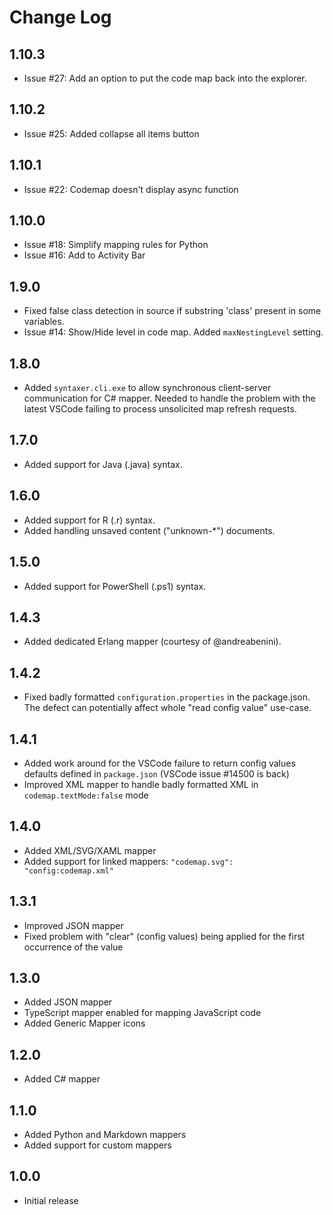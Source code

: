 # Change Log

## 1.10.3

* Issue #27: Add an option to put the code map back into the explorer. 

## 1.10.2

* Issue #25: Added collapse all items button

## 1.10.1

* Issue #22: Codemap doesn't display async function

## 1.10.0

* Issue #18: Simplify mapping rules for Python
* Issue #16: Add to Activity Bar

## 1.9.0

* Fixed false class detection in source if substring 'class' present in some variables.
* Issue #14: Show/Hide level in code map. Added `maxNestingLevel` setting.

## 1.8.0

* Added `syntaxer.cli.exe` to allow synchronous client-server communication for C# mapper. Needed to handle the problem with the latest VSCode failing to process unsolicited map refresh requests.

## 1.7.0

* Added support for Java (.java) syntax.

## 1.6.0

* Added support for R (.r) syntax.
* Added handling unsaved content ("unknown-*") documents.

## 1.5.0

* Added support for PowerShell (.ps1) syntax.

## 1.4.3

* Added dedicated Erlang mapper (courtesy of @andreabenini).

## 1.4.2

* Fixed badly formatted `configuration.properties` in the package.json. The defect can potentially affect whole "read config value" use-case.

## 1.4.1

* Added work around for the VSCode failure to return config values defaults defined in `package.json` (VSCode issue #14500 is back)
* Improved XML mapper to handle badly formatted XML in `codemap.textMode:false` mode

## 1.4.0

* Added XML/SVG/XAML mapper
* Added support for linked mappers: `"codemap.svg": "config:codemap.xml"`

## 1.3.1

* Improved JSON mapper
* Fixed problem with "clear" (config values) being applied for the first occurrence of the value

## 1.3.0

* Added JSON mapper
* TypeScript mapper enabled for mapping JavaScript code
* Added Generic Mapper icons

## 1.2.0

* Added C# mapper

## 1.1.0

* Added Python and Markdown mappers
* Added support for custom mappers

## 1.0.0

* Initial release
